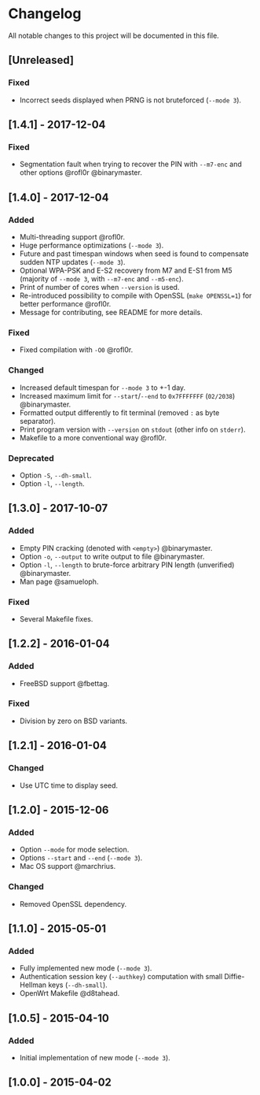 # Changelog
All notable changes to this project will be documented in this file.

## [Unreleased]
### Fixed
- Incorrect seeds displayed when PRNG is not bruteforced (`--mode 3`).

## [1.4.1] - 2017-12-04
### Fixed
- Segmentation fault when trying to recover the PIN with `--m7-enc` and other options @rofl0r @binarymaster.

## [1.4.0] - 2017-12-04
### Added
- Multi-threading support @rofl0r.
- Huge performance optimizations (`--mode 3`).
- Future and past timespan windows when seed is found to compensate sudden NTP updates (`--mode 3`).
- Optional WPA-PSK and E-S2 recovery from M7 and E-S1 from M5 (majority of `--mode 3`, with `--m7-enc` and `--m5-enc`).
- Print of number of cores when `--version` is used.
- Re-introduced possibility to compile with OpenSSL (`make OPENSSL=1`) for better performance @rofl0r.
- Message for contributing, see README for more details.

### Fixed
- Fixed compilation with `-O0` @rofl0r.

### Changed
- Increased default timespan for `--mode 3` to +-1 day.
- Increased maximum limit for `--start`/`--end` to `0x7FFFFFFF` (`02/2038`) @binarymaster.
- Formatted output differently to fit terminal (removed `:` as byte separator).
- Print program version with `--version` on `stdout` (other info on `stderr`).
- Makefile to a more conventional way @rofl0r.

### Deprecated
- Option `-S`, `--dh-small`.
- Option `-l`, `--length`.

## [1.3.0] - 2017-10-07
### Added
- Empty PIN cracking (denoted with `<empty>`) @binarymaster.
- Option `-o`, `--output` to write output to file @binarymaster.
- Option `-l`, `--length` to brute-force arbitrary PIN length (unverified) @binarymaster.
- Man page @samueloph.

### Fixed
- Several Makefile fixes.

## [1.2.2] - 2016-01-04
### Added
- FreeBSD support @fbettag.

### Fixed
- Division by zero on BSD variants.

## [1.2.1] - 2016-01-04
### Changed
- Use UTC time to display seed.

## [1.2.0] - 2015-12-06
### Added
- Option `--mode` for mode selection.
- Options `--start` and `--end` (`--mode 3`).
- Mac OS support @marchrius.

### Changed
- Removed OpenSSL dependency.

## [1.1.0] - 2015-05-01
### Added
- Fully implemented new mode (`--mode 3`).
- Authentication session key (`--authkey`) computation with small Diffie-Hellman keys (`--dh-small`).
- OpenWrt Makefile @d8tahead.

## [1.0.5] - 2015-04-10
### Added
- Initial implementation of new mode (`--mode 3`).

## [1.0.0] - 2015-04-02
